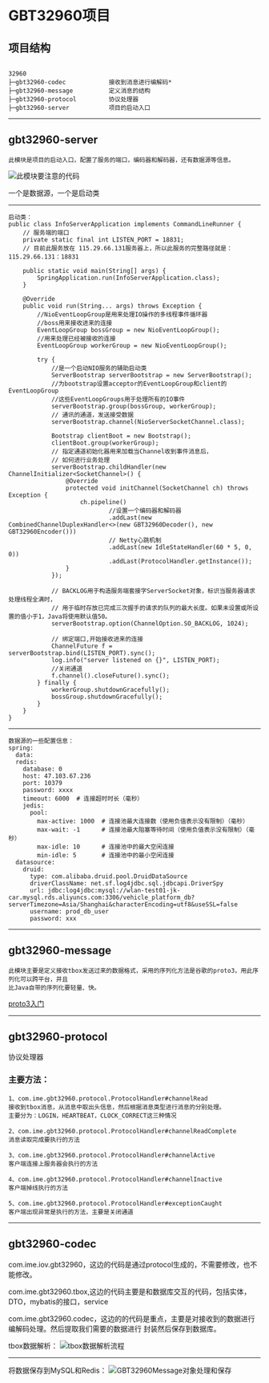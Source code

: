 # GBT32960项目

## 项目结构
```aidl

32960 
├─gbt32960-codec            接收到消息进行编解码*      
├─gbt32960-message          定义消息的结构
├─gbt32960-protocol         协议处理器
├─gbt32960-server           项目的启动入口
```
---

## gbt32960-server
    此模块是项目的启动入口，配置了服务的端口，编码器和解码器，还有数据源等信息。
![此模块要注意的代码](pic/启动入口.png)

一个是数据源，一个是启动类

---
```aidl
启动类：
public class InfoServerApplication implements CommandLineRunner {
    // 服务端的端口
    private static final int LISTEN_PORT = 18831;
    // 目前此服务放在 115.29.66.131服务器上，所以此服务的完整路径就是：115.29.66.131：18831   

    public static void main(String[] args) {
        SpringApplication.run(InfoServerApplication.class);
    }

    @Override
    public void run(String... args) throws Exception {
        //NioEventLoopGroup是用来处理IO操作的多线程事件循环器
        //boss用来接收进来的连接
        EventLoopGroup bossGroup = new NioEventLoopGroup();
        //用来处理已经被接收的连接
        EventLoopGroup workerGroup = new NioEventLoopGroup();

        try {
            //是一个启动NIO服务的辅助启动类
            ServerBootstrap serverBootstrap = new ServerBootstrap();
            //为bootstrap设置acceptor的EventLoopGroup和client的EventLoopGroup
            //这些EventLoopGroups用于处理所有的IO事件
            serverBootstrap.group(bossGroup, workerGroup);
            // 通讯的通道，发送接受数据
            serverBootstrap.channel(NioServerSocketChannel.class);

            Bootstrap clientBoot = new Bootstrap();
            clientBoot.group(workerGroup);
            // 指定通道初始化器用来加载当Channel收到事件消息后，
            // 如何进行业务处理
            serverBootstrap.childHandler(new ChannelInitializer<SocketChannel>() {
                @Override
                protected void initChannel(SocketChannel ch) throws Exception {
                    ch.pipeline()
                            //设置一个编码器和解码器
                            .addLast(new CombinedChannelDuplexHandler<>(new GBT32960Decoder(), new GBT32960Encoder()))
                            // Netty心跳机制
                            .addLast(new IdleStateHandler(60 * 5, 0, 0))
                            .addLast(ProtocolHandler.getInstance());
                }
            });

            // BACKLOG用于构造服务端套接字ServerSocket对象，标识当服务器请求处理线程全满时，
            // 用于临时存放已完成三次握手的请求的队列的最大长度。如果未设置或所设置的值小于1，Java将使用默认值50。
            serverBootstrap.option(ChannelOption.SO_BACKLOG, 1024);

            // 绑定端口,开始接收进来的连接
            ChannelFuture f = serverBootstrap.bind(LISTEN_PORT).sync();
            log.info("server listened on {}", LISTEN_PORT);
            //关闭通道
            f.channel().closeFuture().sync();
        } finally {
            workerGroup.shutdownGracefully();
            bossGroup.shutdownGracefully();
        }
    }
}
```
---

```aidl
数据源的一些配置信息：
spring:
  data:
  redis:
    database: 0
    host: 47.103.67.236
    port: 10379
    password: xxxx
    timeout: 6000  # 连接超时时长（毫秒）
    jedis:
      pool:
        max-active: 1000  # 连接池最大连接数（使用负值表示没有限制）（毫秒）
        max-wait: -1      # 连接池最大阻塞等待时间（使用负值表示没有限制）（毫秒）
        max-idle: 10      # 连接池中的最大空闲连接
        min-idle: 5       # 连接池中的最小空闲连接
  datasource:
    druid:
      type: com.alibaba.druid.pool.DruidDataSource
      driverClassName: net.sf.log4jdbc.sql.jdbcapi.DriverSpy
      url: jdbc:log4jdbc:mysql://wlan-test01-jk-car.mysql.rds.aliyuncs.com:3306/vehicle_platform_db?serverTimezone=Asia/Shanghai&characterEncoding=utf8&useSSL=false
      username: prod_db_user
      password: xxx
```

---
## gbt32960-message
    此模块主要是定义接收tbox发送过来的数据格式，采用的序列化方法是谷歌的proto3，用此序列化可以跨平台，并且
    比Java自带的序列化要轻量、快。
 [proto3入门](https://www.jianshu.com/p/f6ff6381a81a)
 
 ---
 ## gbt32960-protocol
 协议处理器
 ### 主要方法：
    1、com.ime.gbt32960.protocol.ProtocolHandler#channelRead 
    接收到tbox消息，从消息中取出头信息，然后根据消息类型进行消息的分别处理。
    主要分为：LOGIN，HEARTBEAT，CLOCK_CORRECT这三种情况
      
    2、com.ime.gbt32960.protocol.ProtocolHandler#channelReadComplete
    消息读取完成要执行的方法
       
    3、com.ime.gbt32960.protocol.ProtocolHandler#channelActive  
    客户端连接上服务器会执行的方法

    4、com.ime.gbt32960.protocol.ProtocolHandler#channelInactive   
    客户端掉线执行的方法
    
    5、com.ime.gbt32960.protocol.ProtocolHandler#exceptionCaught  
    客户端出现异常是执行的方法，主要是关闭通道
    
---
## gbt32960-codec

com.ime.iov.gbt32960，这边的代码是通过protocol生成的，不需要修改，也不能修改。

com.ime.gbt32960.tbox,这边的代码主要是和数据库交互的代码，包括实体，DTO，mybatis的接口，service

com.ime.gbt32960.codec，这边的的代码是重点，主要是对接收到的数据进行编解码处理。然后提取我们需要的数据进行
封装然后保存到数据库。

tbox数据解析：
![tbox数据解析流程](pic/tbox数据解析流程.jpg "tbox数据解析流程")

---
将数据保存到MySQL和Redis：
![GBT32960Message对象处理和保存](pic/GBT32960Message对象处理和保存.jpg "GBT32960Message对象处理和保存")





    
 






